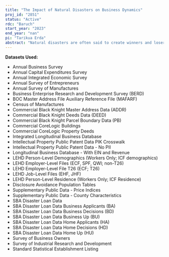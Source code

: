 ```yaml
---
title: "The Impact of Natural Disasters on Business Dynamics"
proj_id: "2851"
status: "Active"
rdc: "Baruch"
start_year: "2023"
end_year: "nan"
pi: "Tarikua Erda"
abstract: "Natural disasters are often said to create winners and losers due to their redistributive effect. Part of this redistribution may occur in the context of firm dynamics--an inherent feature of Schumpeterian creative destruction and of reallocation and growth. Yet, little is known about how (much) exactly natural disasters--exogenous yet powerful forces of destruction--affect firm dynamics, and how federal assistance factors into this process. Our research project aims to address this gap. Our preliminary work using publicly accessible data finds that US counties which experience at least one natural disaster see a pronounced increase in the number of new startups and a very small drop in the total number of businesses within the same year. Moreover, our analyses using the Small Business Administration's disaster assistance data show that disaster loans to businesses are associated with a substantial increase in new business formation, primarily by non-employer businesses. These preliminary results warrant further, detailed inquiry into the impact of disasters on broader business dynamics. Thus, we seek to combine restricted economic data from the US Census Bureau with disaster records from various sources to produce novel estimates of the impact of natural disasters on the number, survival, and productivity of startups and businesses in the US, to describe the heterogeneity and mechanisms of these impacts, as well as to examine the role of federal assistance in recovery. Examining a unique phenomenon at the nexus of disasters and business and labor dynamics, this research agenda stands to contribute meaningfully to the literature on firm dynamics as well as that on the economics of disasters, reallocation, and inequality. Since the frequency and/or intensity of various disasters is expected to increase with climate change, it can also provide policy-relevant insight on disaster management and community resilience."
---
```


**Datasets Used:**

  - Annual Business Survey 
  - Annual Capital Expenditures Survey 
  - Annual Integrated Economic Survey 
  - Annual Survey of Entrepreneurs 
  - Annual Survey of Manufactures 
  - Business Enterprise Research and Development Survey (BERD) 
  - BOC Master Address File Auxiliary Reference File (MAFARF) 
  - Census of Manufactures 
  - Commercial Black Knight Master Address Data (ADDR) 
  - Commercial Black Knight Deeds Data (DEED) 
  - Commercial Black Knight Parcel Boundary Data (PB) 
  - Commercial CoreLogic Buildings 
  - Commercial CoreLogic Property Deeds 
  - Integrated Longitudinal Business Database 
  - Intellectual Property Public Patent Data PIK Crosswalk 
  - Intellectual Property Public Patent Data - No PII 
  - Longitudinal Business Database - With EIN and Revenue 
  - LEHD Person-Level Demographics (Workers Only; ICF demographics) 
  - LEHD Employer-Level Files (ECF, SPF, QWI; non-T26) 
  - LEHD Employer-Level File T26 (ECF; T26) 
  - LEHD Job-Level Files (EHF, JHF) 
  - LEHD Person-Level Residence (Workers Only; ICF Residence) 
  - Disclosure Avoidance Population Tables 
  - Supplementary Public Data - Price Indices 
  - Supplementary Public Data - County Characteristics 
  - SBA Disaster Loan Data 
  - SBA Disaster Loan Data Business Applicants (BA) 
  - SBA Disaster Loan Data Business Decisions (BD) 
  - SBA Disaster Loan Data Business Up (BU) 
  - SBA Disaster Loan Data Home Applicants (HA) 
  - SBA Disaster Loan Data Home Decisions (HD) 
  - SBA Disaster Loan Data Home Up (HU) 
  - Survey of Business Owners 
  - Survey of Industrial Research and Development 
  - Standard Statistical Establishment Listing 

